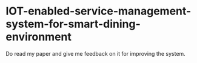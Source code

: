 # IOT-enabled-service-management-system-for-smart-dining-environment
Do read my paper and give me feedback on it for improving the system.
